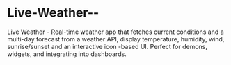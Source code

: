 # Live-Weather--
Live Weather - Real-time weather app that fetches current conditions and a multi-day forecast from a weather API, display temperature, humidity, wind, sunrise/sunset and an interactive icon -based UI. Perfect for demons, widgets, and integrating into dashboards.
